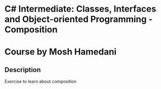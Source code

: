 # C# Intermediate: Classes, Interfaces and Object-oriented Programming - Composition
# Course by Mosh Hamedani

## Description

Exercise to learn about composition